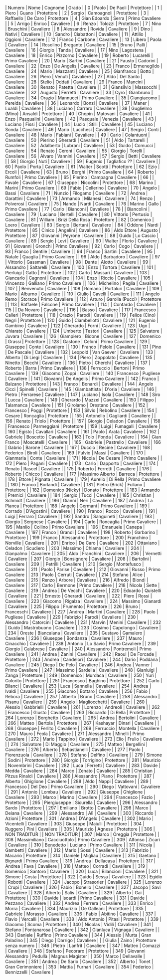 | Numero | Nome | Cognome | Grado |
| 0 | Paolo | De Paoli | Protettore |
| 1 | Piero | Guano | Protettore |
| 2 | Sergio | Camoagnoli | Protettore |
| 3 | Raffaello | De Caro | Protettore |
| 4 | Gian Edoardo | Serra | Primo Cavaliere |
| 5 | Arrigo | Enrico | Cavaliere |
| 6 | Renzo  | Tolozzi | Protettore |
| 7 | Nino | Bruschini | Cavaliere |
| 8 | Alessandro | Rovida | Cavaliere |
| 9 | Dino | Nativi | Cavaliere |
| 10 | Sandro | Ciabattoni | Cavaliere |
| 11 | Attilio | Oggioni | Cavaliere |
| 12 | Franco | Carbone | Cavaliere |
| 13 | Libero | Paola | Cavaliere |
| 14 | Rosolino | Bregante | Cavaliere |
| 15 | Bruno  | Palli | Cavaliere |
| 16 | Giorgio | Tanda | Cavaliere |
| 17 | Nino | Lagostena | Cavaliere |
| 18 | Enrico | Pizzorno | Cavaliere |
| 19 | Roberto | Lucarelli | Primo Cavaliere |
| 20 | Mario | Sartini | Cavaliere |
| 21 | Fausto | Cadorini | Cavaliere |
| 22 | Enzo | De Angelis | Cavaliere |
| 23 | Franco | Ermenegildo | Cavaliere |
| 24 | Mario | Mazzanti | Cavaliere |
| 25 | Gianfranco | Botto | Cavaliere |
| 26 | Piero | Venuti | Cavaliere |
| 27 | Aldo | Del Santo | Cavaliere |
| 28 | Stelio | Oddati | Cavaliere |
| 29 | Franco | Mancini | Cavaliere |
| 30 | Renato | Patetta | Cavaliere |
| 31 | Giansilvio | Massocchi | Cavaliere |
| 32 | Augusto  | Ferretti | Cavaliere |
| 33 | Cyro | Gianbruno | Cavaliere |
| 34 | Orazio | Mannucci | Primo Cavaliere |
| 35 | Giangiacomo | Perelda | Cavaliere |
| 36 | Leonardo | Bonzi | Cavaliere |
| 37 | Maner | Lualdi | Cavaliere |
| 38 | Luciano | Carraro | Cavaliere |
| 39 | Guglielmo (Mino) | Ansaldi | Protettore |
| 40 | Chopin | Matovani | Cavaliere |
| 41 | Enzo | Pasqualini | Cavaliere |
| 42 | Pasquale | Venezia | Cavaliere |
| 43 | Luciano | Fissi | Cavaliere |
| 44 | Lucio | Stilli | Cavaliere |
| 45 | Luciano | Sonda | Cavaliere |
| 46 | Mario | Lucchesi | Cavaliere |
| 47 | Sergio | Conti | Cavaliere |
| 48 | Mario | Fabiani | Cavaliere |
| 49 | Carlo  | Colantuoni | Cavaliere |
| 50 | Pierino | Gherardi | Cavaliere |
| 51 | Aldo  | Tartarelli | Cavaliere |
| 52 | Adalberto | Lubrani | Cavaliere |
| 53 | Guido | Comucci | Cavaliere |
| 54 | Renato | Ceroni | Cavaliere |
| 55 | Giorgio | Torelli | Cavaliere |
| 56 | Alvaro | Vannini | Cavaliere |
| 57 | Sergio | Betti | Cavaliere |
| 58 | Giorgio | Nuti | Cavaliere |
| 59 | Eugenio | Tagliafico ?? | Cavaliere |
| 60 | Paolo | Porta | Cavaliere |
| 61 | Walter | Scotti | Protettore |
| 62 | Ezio | Ercoli | Cavaliere |
| 63 | Bruno  | Borghi | Primo Cavaliere |
| 64 | Roberto | Rumfoli | Primo Cavaliere |
| 65 | Pierino | Campagna | Cavaliere |
| 66 |  | Favale | Cavaliere |
| 67 | Giuseppe | Niccolini | Protettore |
| 68 | Marino | Marini | Primo Cavaliere |
| 69 | Fabio | Cellerino | Cavaliere |
| 70 | Angelo | Bassi | Cavaliere |
| 71 | Nunzio | Filogamo | Cavaliere |
| 72 | Andrea | Garattini | Cavaliere |
| 73 | Armando | Milanesi | Cavaliere |
| 74 | Renzo  | Polverosi | Cavaliere |
| 75 | Nando | Nardi | Cavaliere |
| 76 | Marino | Gallo | Primo Cavaliere |
| 77 | Carlo  | Bianconi | Cavaliere |
| 78 |  | Biancolini | Cavaliere |
| 79 | Luciano  | Bertelli | Cavaliere |
| 80 | Vittorio | Pertusio | Cavaliere |
| 81 | William | Brizi Della Rosa | Protettore |
| 82 | Domenico | Loero | Cavaliere |
| 83 | Sergio | Bertani | Cavaliere |
| 84 | Oddone | Nardi | Protettore |
| 85 | Cinico | Angelini | Cavaliere |
| 86 | Aldo Ettore | Augusto | Protettore |
| 87 | Giovanni | Peyrone | Cavaliere |
| 88 | Guido | Lo Cascio | Cavaliere |
| 89 | Sergio | Levi | Cavaliere |
| 90 | Walter | Florio | Cavaliere |
| 91 | Giovanni | Gronchi | Primo Cavaliere |
| 92 | Carlo  | Cogo | Cavaliere |
| 93 | Franco | Gentile | Cavaliere |
| 94 | Franco | Sartini | Cavaliere |
| 95 | Natale | Quaglia | Primo Cavaliere |
| 96 | Aldo  | Barbadoro | Cavaliere |
| 97 | Vittorio | Gassman | Cavaliere |
| 98 | Dante | Alotto | Cavaliere |
| 99 | Alssandro | Saltarelli | Cavaliere |
| 100 | Enzo | Tortora | Cavaliere |
| 101 | Pierluigi | Gatto | Protettore |
| 102 | Carlo  | Massari | Cavaliere |
| 103 | Giancarlo | Cagnoni | Cavaliere |
| 104 | Enzo | Riccio | Cavaliere |
| 105 | Vincenzo | Galliano | Primo Cavaliere |
| 106 | Michelino | Paglia | Cavaliere |
| 107 |  | Benvenuto | Cavaliere |
| 108 | Romano | Portaluri | Cavaliere |
| 109 | Mario | Alburno | Cavaliere |
| 110 | Giulio | Cavelli | Cavaliere |
| 111 | Angelo Remo | Storace | Primo Cavaliere |
| 112 | Arturo | Garolla (Pucci) | Protettore |
| 113 | Raffaele | Falcone | Primo Cavaliere |
| 114 |  | Contardo | Cavaliere |
| 115 |  | Da Novaro | Cavaliere |
| 116 |  | Basso | Cavaliere |
| 117 | Francesco | Calleri | Protettore |
| 118 | Orazio | Parodi | Cavaliere |
| 119 | Felice (Cino) | Negri | Protettore |
| 120 | Guido  | Ciambellotti | Cavaliere |
| 121 | Eugenio | Gambino | Cavaliere |
| 122 | Gherardo | Forni | Cavaliere |
| 123 | Ugo | Chiarato | Cavaliere |
| 124 | Umberto | Testori | Cavaliere |
| 125 | Salvatore | Juvara | Cavaliere |
| 126 | Giampiero | Bidone | Cavaliere |
| 127 | Domenico | Grassi | Protettore |
| 128 | Gastone | Celoni | Primo Cavaliere |
| 129 | Giuseppe | Conte | Cavaliere |
| 130 | Franco | Felolo | Cavaliere |
| 131 | Pino | De Pascale | Cavaliere |
| 132 | Leopold | Van Gaever | Cavaliere |
| 133 | Alberto  | Di Liegi | Cavaliere |
| 134 | Piero | Zoppolato | Cavaliere |
| 135 | Ninetto | Becchi | Cavaliere |
| 136 | Pietro | Cherchi | Cavaliere |
| 137 | Roberto | Barra | Primo Cavaliere |
| 138 | Ferruccio  | Bertoni | Primo Cavaliere |
| 139 | Giacomo  | Zoppi | Cavaliere |
| 140 | Francesco | Pugliese | Cavaliere |
| 141 | Giovanni | De Angelis | Primo Cavaliere |
| 142 | Franco | Balzano | Protettore |
| 143 | Franco | Bonardi | Cavaliere |
| 144 | Angelo Cicci | Spinelli | Cavaliere |
| 145 | Giambattista | D'oria | Cavaliere |
| 146 | Pietro | Ferrarese | Cavaliere |
| 147 | Luciano | Isola | Cavaliere |
| 148 | Siro | Lucca | Cavaliere |
| 149 | Gherardo | Mazzei | Cavaliere |
| 150 | Filippo | Talamanca | Cavaliere |
| 151 | Girolamo | Orestano | Cavaliere |
| 152 | Francesco | Poggi | Protettore |
| 153 | Silvio | Rebolino | Cavaliere |
| 154 | Cesare | Roncaglia | Protettore |
| 155 | Antonello | Gagliardi | Cavaliere |
| 156 | Renato | Triolo | Protettore |
| 157 | Giorgio | Celadon | Cavaliere |
| 158 | Francesco | Parmeggiani | Protettore |
| 159 | Luigi | Fumagalli | Cavaliere |
| 160 | Egisto | Cavallari | Cavaliere |
| 161 | Paolo | Arata | Cavaliere |
| 162 | Gabriele | Boscetto | Cavaliere |
| 163 | Toio | Fonda | Cavaliere |
| 164 | Gian Franco | Moscatelli | Cavaliere |
| 165 | Gabriele | Pastrello | Cavaliere |
| 166 | Gabrio | Barone | Cavaliere |
| 167 | Duccio | Recine | Cavaliere |
| 168 | Federico | Biroli | Cavaliere |
| 169 | Fulvio | Massi | Cavaliere |
| 170 | Gianmaria | Conte | Cavaliere |
| 171 | Nicola | De Cesare | Primo Cavaliere |
| 172 | Piero | Pagani | Cavaliere |
| 173 | Carlo | Dapporto | Cavaliere |
| 174 | Renato | Rascel | Cavaliere |
| 175 | Roberto | Ferretti | Cavaliere |
| 176 | Roberto | Chicco | Cavaliere |
| 177 | Massimo Alberto | Barreca | Protettore |
| 178 | Ettore | Pignata | Cavaliere |
| 179 | Aurelio  | Di Rella | Primo Cavaliere |
| 180 | Franco | Borlandi | Cavaliere |
| 181 | Pietro (Brick) | Fuliano | Protettore |
| 182 | Domenico (Nicky) | Donato | Protettore |
| 183 | Armando | Premici | Cavaliere |
| 184 | Sergio | Tucci | Cavaliere |
| 185 | Christian | Schmidt | Cavaliere |
| 186 | Gianni | Neri | Cavaliere |
| 187 | Andrea | La Planca | Protettore |
| 188 | Angelo  | Germani | Primo Cavaliere |
| 189 | Corrado | D'Agostini | Cavaliere |
| 190 | Franco | Rocco | Cavaliere |
| 191 | Luigi | Ferraro | Cavaliere |
| 192 | Sandro | Sanguineti | Cavaliere |
| 193 | Giorgio | Sergnese | Cavaliere |
| 194 | Carlo  | Roncaglia | Primo Cavaliere |
| 195 | Manlio | Collino | Primo Cavaliere |
| 196 | Emanuele | Canepa | Cavaliere |
| 197 | Franco | Grandi | Cavaliere |
| 198 | Roberto | Garbarino | Protettore |
| 199 | Franco | Alessandro | Protettore |
| 200 | Franchino | Norville | Cavaliere |
| 201 | Enrico | De Caro | Cavaliere |
| 202 | Ottaviano | Celadon | Scudiero |
| 203 | Massimo | Chiama | Cavaliere |
| 204 |  | Gianpalmo | Cavaliere |
| 205 | Aldo | Franchini | Cavaliere |
| 206 |  | Vernetti | Cavaliere |
| 207 | Giorgio | Bonsignore | Cavaliere |
| 208 |  | Bartolini | Cavaliere |
| 209 |  | Petrilli | Cavaliere |
| 210 | Sergio | Montefusco | Cavaliere |
| 211 | Paolo | Parise | Cavaliere |
| 212 | Giovanni | Russo | Primo Cavaliere |
| 213 | Paolo | Cerruti | Cavaliere |
| 214 | Stefano | Alice | Cavaliere |
| 215 | Renzo | Arbore | Cavaliere |
| 216 | Alfredo | Biondi | Cavaliere |
| 217 | Carlo | Bermone | Primo Cavaliere |
| 218 | Nicola | Sette | Cavaliere |
| 219 | Andrea  | De Vecchi | Cavaliere |
| 220 | Edoardo | Quistelli | Cavaliere |
| 221 | Ernesto | Gherardi | Cavaliere |
| 222 | Piero | Rossi | Cavaliere |
| 223 | Giacomo | Rigalza | Cavaliere |
| 224 | Massimo | Gianardi | Cavaliere |
| 225 | Filippo  | Frumento | Protettore |
| 226 | Bruno | Franceschi | Cavaliere |
| 227 | Andrea | Martini | Cavaliere |
| 228 | Paolo | Pugliese | Cavaliere |
| 229 | Fabrizio | Parodi | Cavaliere |
| 230 | Alessandro | Catorcini | Cavaliere |
| 231 | Marvin | Menini | Cavaliere |
| 232 | Guido | Mastrobuono | Cavaliere |
| 233 | Cosimo | Capolongo | Cavaliere |
| 234 | Oreste | Biancalana | Cavaliere |
| 235 | Gustavo | Gamalero | Cavaliere |
| 236 | Giuseppe | Bondanza | Cavaliere |
| 237 | Mauro | Cinacchio | Cavaliere |
| 238 | Antonio | Lo Savio | Primo Cavaliere |
| 239 | Giorgio | Calabrese | Cavaliere |
| 240 | Alessandro | Pontremoli | Primo Cavaliere |
| 241 | Andrea | Zanini | Cavaliere |
| 242 | Raoul  | De Forcade | Protettore |
| 243 | Andrea | Candelori | Cavaliere |
| 244 | Dario | Poddana | Cavaliere |
| 245 | Diego | De Pelo | Cavaliere |
| 246 | Andrea | Vanner | Primo Cavaliere |
| 247 | Massimo | Sardella | Cavaliere |
| 248 | Gianluigi | Zanga | Protettore |
| 249 | Domenico | Murdaca | Cavaliere |
| 250 | Yuri | Colorito | Protettore |
| 251 | Francesco | Baghino | Protettore |
| 252 | Carlo | Bilanci | Cavaliere |
| 253 | Luca | Sannella | Cavaliere |
| 254 | Andrea | Ivaldi | Cavaliere |
| 255 | Giacomo  | Bottaro | Cavaliere |
| 256 | Fabio | Rebora | Cavaliere |
| 257 | Alberto | Bruno | Cavaliere |
| 258 | Alessandro | Pisanu | Cavaliere |
| 259 | Angelo | Magliocchetti | Cavaliere |
| 260 | Alessio  | Gabbrielli | Cavaliere |
| 261 | Lorenzo | Andreoli | Cavaliere |
| 262 | Francesco | Giusto | Cavaliere |
| 263 | Riccardo | Di Rella | Protettore |
| 264 | Lorenzo | Borghetto | Cavaliere |
| 265 | Andrea | Bertolini | Cavaliere |
| 266 | Matteo | Bertola | Protettore |
| 267 | Kashayar | Dinari | Cavaliere |
| 268 | Giuseppe | Ferlito | Cavaliere |
| 269 | Ferruccio | Montella | Cavaliere |
| 270 | Mauro | Feola | Cavaliere |
| 271 | Alessandro | Minelli | Primo Cavaliere |
| 272 | Mario | Tappino | Cavaliere |
| 273 | Elio | Frulio | Cavaliere |
| 274 | Salvatore | Di Maggio | Cavaliere |
| 275 | Matteo | Bergellini | Cavaliere |
| 276 | Alberto | Sebastianelli | Cavaliere |
| 277 | Paolo | Fiorenzuola | Cavaliere |
| 278 | Stefano | Delfino | Cavaliere |
| 279 | Simone  | Sodini | Protettore |
| 280 | Giorgio | Torrigino | Protettore |
| 281 | Maurizio | Novembrini | Cavaliere |
| 282 | Luca | Ferretti | Cavaliere |
| 283 | Davide | Medda | Cavaliere |
| 284 | Marco | Zenato | Cavaliere |
| 285 | Christian | Pitzus Rinaldi | Cavaliere |
| 286 | Alessandro | Piano | Protettore |
| 287 | Alberto | Ghiglione | Cavaliere |
| 288 | Aldo | Nappi | Cavaliere |
| 289 | Francesco | Del Deo | Primo Cavaliere |
| 290 | Diego  | Vattovani | Cavaliere |
| 291 | Antonio | Lombau | Cavaliere |
| 292 | Giuseppe | Ghiglione | Cavaliere |
| 293 | Marco | Marino | Cavaliere |
| 294 | Francesco | Fazio | Protettore |
| 295 | Piergiuseppe | Sicurella | Cavaliere |
| 296 | Alessandro | Sardo | Protettore |
| 297 | Emiliano | Brotto | Cavaliere |
| 298 | Marco | Deiana | Cavaliere |
| 299 | Alessandro | Alì | Cavaliere |
| 300 | Riccardo | Azioni | Protettore |
| 301 | Andrea | D'Angelo | Cavaliere |
| 302 | Mario | Vicentelli | Cavaliere |
| 303 | Giuseppe  | Maiulli | Protettore |
| 304 | Ruggero | Pini | Cavaliere |
| 305 | Maurizio | Agnese | Protettore |
| 306 | NON TRADITUR |  | NON TRADITUR |
| 307 | Marco | Oreggia | Protettore |
| 308 | Massimiliano | Cacciuottolo | Primo Cavaliere |
| 309 | Alfonso  | Zicari | Cavaliere |
| 310 | Benedetto | Luciano | Primo Cavaliere |
| 311 | Nicola | Gambetti | Cavaliere |
| 312 | Mario | Sossi | Cavaliere |
| 313 | Fabrizio  | Macario | Protettore |
| 314 | Daniele | Migliau | Cavaliere |
| 315 | Gaetano | Bignardi | Primo Cavaliere |
| 316 | Andrea | Dellacasa | Protettore |
| 317 | Andrea | Fava | Cavaliere |
| 318 | Matteo | Corradi | Cavaliere |
| 319 | Domenico | Santoro | Cavaliere |
| 320 | Luca | Bilancioni | Cavaliere |
| 321 | Simone | Costa | Protettore |
| 322 | Guido | Sessa | Cavaliere |
| 323 | Egidio  | Robotti | Cavaliere |
| 324 | Jacopo | Strasorier | Cavaliere |
| 325 | Lorenzo | Crupi | Cavaliere |
| 326 | Fabio | Bonello | Cavaliere |
| 327 | Jacopo  | Savi | Cavaliere |
| 328 | Alberto | Salis | Cavaliere |
| 329 | Alberto | Gai | Protettore |
| 330 | Davide  | Isoardi | Primo Cavaliere |
| 331 | Davide  | Pezzano | Cavaliere |
| 332 | Andrea | Ferrera | Cavaliere |
| 333 | Enrico | Morra | Cavaliere |
| 334 | Maurizio | De Galleani | Protettore |
| 335 | Gabriele | Morasso | Cavaliere |
| 336 | Fabio | Abitino | Cavaliere |
| 337 | Flavio | Vercalli | Cavaliere |
| 338 | Aldo Antonio | Pitasi | Protettore |
| 339 | Giacomo | Scoma | Protettore |
| 340 | Nicolas  | Vidili | Cavaliere |
| 341 | Stefano | Fontanarosa | Cavaliere |
| 342 | Gianluca | Vignaga | Cavaliere |
| 343 | Daniele | Ruffino | Primo Cavaliere |
| 344 | Alessio | Murta | Gran Paladino |
| 345 | Diego | Darrigo | Cavaliere |
|  | Giulia | Zaino | Protettore senza numero |
| 346 | Pietro | Lanfrit | Cavaliere |
| 347 | Matteo | Comazzi | Cavaliere |
| 348 | Stefano | Pecoraro | Protettore |
| 349 | Giovanni Alessandro | Pedullà | Magnus Magister |
| 350 | Marco | Dellavalle | Cavaliere |
| 351 | Andrea | De Sario | Cavaliere |
| 352 | Alberto | Tonet | Gran Cerimoniere |
| 353 | Mattia | Furnari | Cavaliere |
| 354 | Federico | Bennizzelli | Cavaliere |
